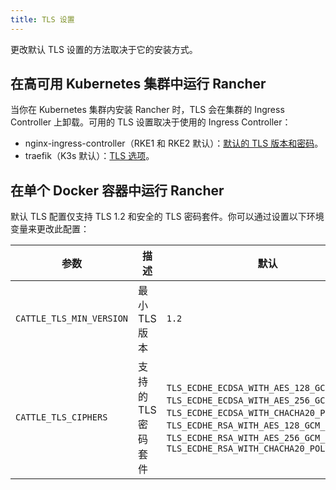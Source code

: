 ```yaml
---
title: TLS 设置
---
```


更改默认 TLS 设置的方法取决于它的安装方式。

## 在高可用 Kubernetes 集群中运行 Rancher

当你在 Kubernetes 集群内安装 Rancher 时，TLS 会在集群的 Ingress Controller 上卸载。可用的 TLS 设置取决于使用的 Ingress Controller：

* nginx-ingress-controller（RKE1 和 RKE2 默认）：[默认的 TLS 版本和密码](https://kubernetes.github.io/ingress-nginx/user-guide/tls/#default-tls-version-and-ciphers)。
* traefik（K3s 默认）：[TLS 选项](https://doc.traefik.io/traefik/https/tls/#tls-options)。

## 在单个 Docker 容器中运行 Rancher

默认 TLS 配置仅支持 TLS 1.2 和安全的 TLS 密码套件。你可以通过设置以下环境变量来更改此配置：

| 参数 | 描述 | 默认 | 可用选项 |
|-----|-----|-----|-----|
| `CATTLE_TLS_MIN_VERSION` | 最小 TLS 版本 | `1.2` | `1.0`, `1.1`, `1.2`, `1.3` |
| `CATTLE_TLS_CIPHERS` | 支持的 TLS 密码套件 | `TLS_ECDHE_ECDSA_WITH_AES_128_GCM_SHA256`,<br/>`TLS_ECDHE_ECDSA_WITH_AES_256_GCM_SHA384`,<br/>`TLS_ECDHE_ECDSA_WITH_CHACHA20_POLY1305`,<br/>`TLS_ECDHE_RSA_WITH_AES_128_GCM_SHA256`,<br/>`TLS_ECDHE_RSA_WITH_AES_256_GCM_SHA384`,<br/>`TLS_ECDHE_RSA_WITH_CHACHA20_POLY1305` | 详情请参见 [Golang TLS 常量](https://golang.org/pkg/crypto/tls/#pkg-constants)。 |
